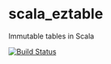 # scala_eztable
Immutable tables in Scala

[![Build Status](https://travis-ci.org/salimfadhley/scala_eztable.svg)](https://travis-ci.org/salimfadhley/scala_eztable)